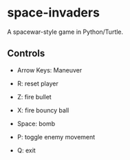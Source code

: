 # space-invaders
A spacewar-style game in Python/Turtle.

## Controls
* Arrow Keys: Maneuver
* R: reset player
* Z: fire bullet
* X: fire bouncy ball
* Space: bomb

* P: toggle enemy movement
* Q: exit



